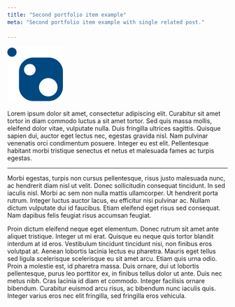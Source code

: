 ```yaml
---
title: "Second portfolio item example"
meta: "Second portfolio item example with single related post."

---
```

![1](../../public/portfolio/1.png)

Lorem ipsum dolor sit amet, consectetur adipiscing elit. Curabitur sit amet tortor in diam commodo luctus a sit amet tortor. Sed quis massa mollis, eleifend dolor vitae, vulputate nulla. Duis fringilla ultrices sagittis. Quisque sapien dui, auctor eget lectus nec, egestas gravida nisl. Nam pulvinar venenatis orci condimentum posuere. Integer eu est elit. Pellentesque habitant morbi tristique senectus et netus et malesuada fames ac turpis egestas.

---
Morbi egestas, turpis non cursus pellentesque, risus justo malesuada nunc, ac hendrerit diam nisl ut velit. Donec sollicitudin consequat tincidunt. In sed iaculis nisl. Morbi ac sem non nulla mattis ullamcorper. Ut hendrerit porta rutrum. Integer luctus auctor lacus, eu efficitur nisi pulvinar ac. Nullam dictum vulputate dui id faucibus. Etiam eleifend eget risus sed consequat. Nam dapibus felis feugiat risus accumsan feugiat.

Proin dictum eleifend neque eget elementum. Donec rutrum sit amet ante aliquet tristique. Integer ut mi erat. Quisque eu neque quis tortor blandit interdum at id eros. Vestibulum tincidunt tincidunt nisi, non finibus eros volutpat at. Aenean lobortis lacinia lectus eu pharetra. Mauris eget tellus sed ligula scelerisque scelerisque eu sit amet arcu. Etiam quis urna odio. Proin a molestie est, id pharetra massa. Duis ornare, dui ut lobortis pellentesque, purus leo porttitor ex, in finibus tellus dolor ut ante. Duis nec metus nibh. Cras lacinia id diam et commodo. Integer facilisis ornare bibendum. Curabitur euismod arcu risus, ac bibendum nunc iaculis quis. Integer varius eros nec elit fringilla, sed fringilla eros vehicula.
